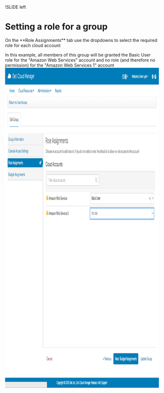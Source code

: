 !SLIDE left
# Setting a role for a group
<p></p>
On the **Role Assignments** tab use the dropdowns to select the required role for each cloud account
<p></p>
In this example, all members of this group will be granted the Basic User role for the "Amazon Web Services" account and no role (and therefore no permission) for the "Amazon Web Services 1" account

<img src="images/set_role_in_group_02.png" height="1050" width="1200">

